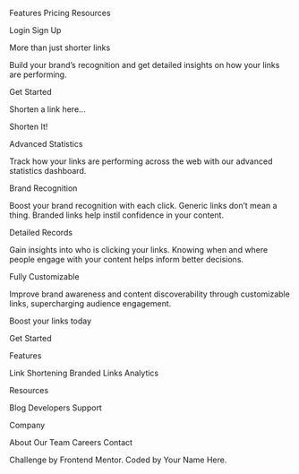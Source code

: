 Features
Pricing
Resources

Login
Sign Up

More than just shorter links

Build your brand’s recognition and get detailed insights
on how your links are performing.

Get Started

Shorten a link here...

Shorten It!

Advanced Statistics

Track how your links are performing across the web with our
advanced statistics dashboard.

Brand Recognition

Boost your brand recognition with each click. Generic links don’t
mean a thing. Branded links help instil confidence in your content.

Detailed Records

Gain insights into who is clicking your links. Knowing when and where
people engage with your content helps inform better decisions.

Fully Customizable

Improve brand awareness and content discoverability through customizable
links, supercharging audience engagement.

Boost your links today

Get Started

Features

Link Shortening
Branded Links
Analytics

Resources

Blog
Developers
Support

Company

About
Our Team
Careers
Contact

Challenge by Frontend Mentor.
Coded by Your Name Here.
